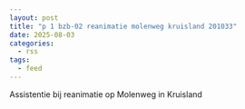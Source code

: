 ```yaml
---
layout: post
title: "p 1 bzb-02 reanimatie molenweg kruisland 201033"
date: 2025-08-03
categories: 
  - rss
tags: 
  - feed
---
```


Assistentie bij reanimatie op Molenweg in Kruisland
